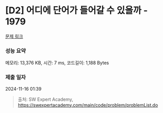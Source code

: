 # [D2] 어디에 단어가 들어갈 수 있을까 - 1979 

[문제 링크](https://swexpertacademy.com/main/code/problem/problemDetail.do?contestProbId=AV5PuPq6AaQDFAUq) 

### 성능 요약

메모리: 13,376 KB, 시간: 7 ms, 코드길이: 1,188 Bytes

### 제출 일자

2024-11-16 01:39



> 출처: SW Expert Academy, https://swexpertacademy.com/main/code/problem/problemList.do